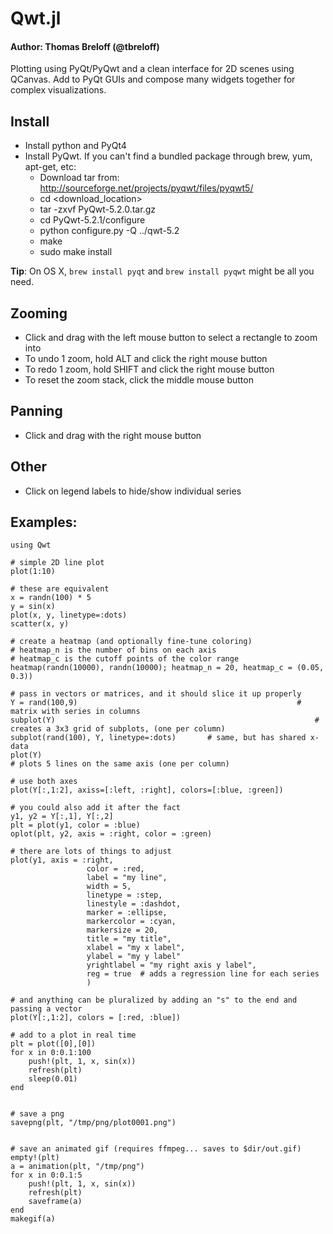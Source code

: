 # Qwt.jl

#### Author: Thomas Breloff (@tbreloff)

Plotting using PyQt/PyQwt and a clean interface for 2D scenes using QCanvas.  Add to PyQt GUIs and compose many widgets
together for complex visualizations.

## Install

- Install python and PyQt4
- Install PyQwt.  If you can't find a bundled package through brew, yum, apt-get, etc:
  - Download tar from: http://sourceforge.net/projects/pyqwt/files/pyqwt5/
  - cd <download_location>
  - tar -zxvf PyQwt-5.2.0.tar.gz
  - cd PyQwt-5.2.1/configure
  - python configure.py -Q ../qwt-5.2
  - make
  - sudo make install

__Tip__: On OS X, `brew install pyqt` and `brew install pyqwt` might be all you need.


## Zooming
- Click and drag with the left mouse button to select a rectangle to zoom into
- To undo 1 zoom, hold ALT and click the right mouse button
- To redo 1 zoom, hold SHIFT and click the right mouse button
- To reset the zoom stack, click the middle mouse button

## Panning
- Click and drag with the right mouse button

## Other

- Click on legend labels to hide/show individual series


## Examples:

```
using Qwt

# simple 2D line plot
plot(1:10)

# these are equivalent
x = randn(100) * 5
y = sin(x)
plot(x, y, linetype=:dots)
scatter(x, y)

# create a heatmap (and optionally fine-tune coloring)
# heatmap_n is the number of bins on each axis
# heatmap_c is the cutoff points of the color range
heatmap(randn(10000), randn(10000); heatmap_n = 20, heatmap_c = (0.05, 0.3))

# pass in vectors or matrices, and it should slice it up properly
Y = rand(100,9)  												# matrix with series in columns
subplot(Y) 															# creates a 3x3 grid of subplots, (one per column)
subplot(rand(100), Y, linetype=:dots)		# same, but has shared x-data
plot(Y)																	# plots 5 lines on the same axis (one per column)

# use both axes
plot(Y[:,1:2], axiss=[:left, :right], colors=[:blue, :green])

# you could also add it after the fact
y1, y2 = Y[:,1], Y[:,2]
plt = plot(y1, color = :blue)
oplot(plt, y2, axis = :right, color = :green)

# there are lots of things to adjust
plot(y1, axis = :right,
				 color = :red,
				 label = "my line",
				 width = 5,
				 linetype = :step,
				 linestyle = :dashdot,
				 marker = :ellipse,
				 markercolor = :cyan,
				 markersize = 20,
				 title = "my title",
				 xlabel = "my x label",
				 ylabel = "my y label"
				 yrightlabel = "my right axis y label",
				 reg = true  # adds a regression line for each series
				 ) 

# and anything can be pluralized by adding an "s" to the end and passing a vector
plot(Y[:,1:2], colors = [:red, :blue])

# add to a plot in real time
plt = plot([0],[0])
for x in 0:0.1:100
	push!(plt, 1, x, sin(x))
	refresh(plt)
	sleep(0.01)
end


# save a png
savepng(plt, "/tmp/png/plot0001.png")


# save an animated gif (requires ffmpeg... saves to $dir/out.gif)
empty!(plt)
a = animation(plt, "/tmp/png")
for x in 0:0.1:5
	push!(plt, 1, x, sin(x))
	refresh(plt)
	saveframe(a)
end
makegif(a)

```
